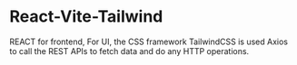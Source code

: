# React-Vite-Tailwind
REACT for frontend,
For UI, the CSS framework TailwindCSS is used
Axios to call the REST APIs to fetch data and do any HTTP operations.
